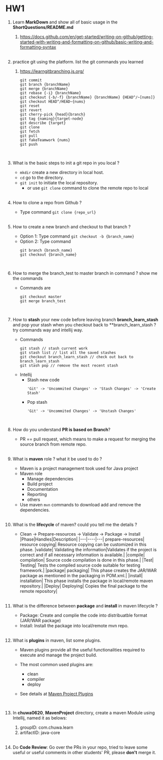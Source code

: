 # HW1
1. Learn **MarkDown** and show all of basic usage in the **ShortQuestions/README.md**
    1. https://docs.github.com/en/get-started/writing-on-github/getting-started-with-writing-and-formatting-on-github/basic-writing-and-formatting-syntax
   
    <br/>

2. practice git using the platform. list the git commands you learned
    1. https://learngitbranching.js.org/
        ```
        git commit
        git branch {branchName}
        git merge {branchName}
        git rebase {-i} {branchName}
        git checkout {-b/-f} {branchName} {branchName} {HEAD^/~[nums]}
        git checkout HEAD^/HEAD~{nums}
        git reset
        git revert
        git cherry-pick {head}{branch}
        git tag {naming}{target-node}
        git describe {target}
        git clone
        git fetch
        git pull
        git fakeTeamwork {nums}
        git push
        ```
    
    <br/>
3. What is the basic steps to init a git repo in you local ?
    - `mkdir` create a new directory in local host.
    - `cd` go to the directory.
    - `git init` to initiate the local repository.
      - or use `git clone` command to clone the remote repo to local
    
    <br/>
4. How to clone a repo from Github ?
    - Type command `git clone {repo_url}`
    
    <br/>
5. How to create a new branch and checkout to that branch ?
    - Option 1: Type command `git checkout -b {branch_name}`
    - Option 2: Type command
        ```
        git branch {branch_name}
        git checkout {branch_name}
        ```
    
    <br/>
6. How to merge the branch_test to master branch in command ? show me the commands
    - Commands are
        ```
        git checkout master
        git merge branch_test 
        ```
    
    <br/>
7. How to **stash** your new code before leaving branch **branch_learn_stash** and pop your stash when you checkout back to **branch_learn_stash ? try commands way and intellij way.
    - Commands
        ```
        git stash // stash current work
        git stash list // list all the saved stashes
        git checkout branch_learn_stash // check out back to branch_learn_stash 
        git stash pop // remove the most recent stash
        ```
    - Intellij
        - Stash new code
            ```
            'Git' -> 'Uncommited Changes' -> 'Stash Changes' -> 'Create Stash'
            ```
        - Pop stash
            ```
            'Git' -> 'Uncommited Changes' -> 'Unstash Changes'
            ```

    <br/>
8. How do you understand **PR is based on Branch**?
    - PR == pull request, which means to make a request for merging the source branch from remote repo.

    <br/>
9. What is **maven** role ? what it be used to do ?
    - Maven is a project management took used for Java project
    - Maven role
        - Manage dependencies
        - Build project
        - Documentation
        - Reporting
        - others
    - Use maven `mvn` commands to download add and remove the dependencies.

    <br/>
10. What is the **lifecycle** of maven? could you tell me the details ?
    - Clean -> Prepare-resources -> Validate -> Package -> Install
        |Phase|Handles|Description|
        |---|----|---|
        prepare-resources| resource copying| Resource copying can be customized in this phase.
        |validate| Validating the information|Validates if the project is correct and if all necessary information is available.|
        |compile| compilation| Source code compilation is done in this phase.|
        |Test| Testing| Tests the compiled source code suitable for testing framework.|
        |package| packaging| This phase creates the JAR/WAR package as mentioned in the packaging in POM.xml.|
        |install| installation| This phase installs the package in local/remote maven repository.|
        |Deploy| Deploying| Copies the final package to the remote repository|

    <br/>
11. What is the difference between **package** and **install** in maven lifecycle ?
    - Package: Create and complie the code into distribuatble format (JAR/WAR package)
    - Install: Install the package into local/remote mvn repo.

    <br/>
12. What is **plugins** in maven, list some plugins.
    - Maven plugins provide all the useful functionalities required to execute and manage the project build. 
    - The most common used plugins are:  
        - clean
        - compiler
        - deploy
        
    - See details at [Maven Project Plugins](https://maven.apache.org/plugins/index.html)

    <br/>
13. In **chuwa0620**, **MavenProject** directory, create a maven Module using Intellij, named it as belows:
    1. groupID: com.chuwa.learn
    2. artifactID: java-core

    <br/>
14. Do **Code Review**: Go over the PRs in your repo, tried to leave some useful or useful comments in other students' PR, please **don't** merge it.